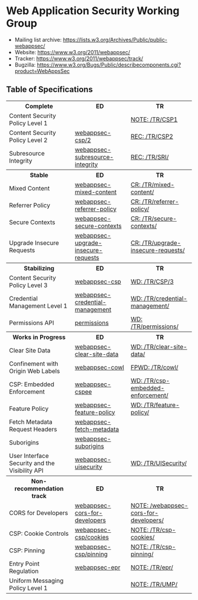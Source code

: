 Web Application Security Working Group
======================================

* Mailing list archive: <https://lists.w3.org/Archives/Public/public-webappsec/>
* Website: <https://www.w3.org/2011/webappsec/>
* Tracker: <https://www.w3.org/2011/webappsec/track/>
* Bugzilla: <https://www.w3.org/Bugs/Public/describecomponents.cgi?product=WebAppsSec>

## Table of Specifications

<table>
  <tbody id="complete">
    <tr>
      <th>Complete</th>
      <th>ED</th>
      <th>TR</th>
    </tr>
    <tr>
      <td>Content Security Policy Level 1</td>
      <td></td>
      <td><a href="https://w3.org/TR/CSP1/" class="note">NOTE: /TR/CSP1</a></td>
    </tr>
    <tr>
      <td>Content Security Policy Level 2</td>
      <td><a href="https://w3c.github.io/webappsec-csp/2/">webappsec-csp/2</a></td>
      <td><a href="https://w3.org/TR/CSP2/" class="rec">REC: /TR/CSP2</a></td>
    </tr>
    <tr>
      <td>Subresource Integrity</td>
      <td><a href="https://w3c.github.io/webappsec-subresource-integrity/">webappsec-subresource-integrity</a></td>
      <td><a href="https://w3.org/TR/SRI/" class="rec">REC: /TR/SRI/</a></td>
    </tr>
  </tbody>
  <tbody id="stable">
    <tr>
      <th>Stable</th>
      <th>ED</th>
      <th>TR</th>
    </tr>
    <tr>
      <td>Mixed Content</td>
      <td><a href="https://w3c.github.io/webappsec-mixed-content/">webappsec-mixed-content</a></td>
      <td><a href="https://w3.org/TR/mixed-content/" class="cr">CR: /TR/mixed-content/</a></td>
    </tr>
    <tr>
      <td>Referrer Policy</td>
      <td><a href="https://w3c.github.io/webappsec-referrer-policy/">webappsec-referrer-policy</a></td>
      <td><a href="https://w3.org/TR/referrer-policy/" class="cr">CR: /TR/referrer-policy/</a></td>
    </tr>
    <tr>
      <td>Secure Contexts</td>
      <td><a href="https://w3c.github.io/webappsec-secure-contexts/">webappsec-secure-contexts</a></td>
      <td><a href="https://www.w3.org/TR/secure-contexts/" class="cr">CR: /TR/secure-contexts/</a></td>
    </tr>
    <tr>
      <td>Upgrade Insecure Requests</td>
      <td><a href="https://w3c.github.io/webappsec-upgrade-insecure-requests/">webappsec-upgrade-insecure-requests</a></td>
      <td><a href="https://w3.org/TR/upgrade-insecure-requests/" class="cr">CR: /TR/upgrade-insecure-requests/</a></td>
    </tr>
  </tbody>
  <tbody id="stabilizing">
    <tr>
      <th>Stabilizing</th>
      <th>ED</th>
      <th>TR</th>
    </tr>
    <tr>
      <td>Content Security Policy Level 3</td>
      <td><a href="https://w3c.github.io/webappsec-csp/">webappsec-csp</a></td>
      <td><a href="https://www.w3.org/TR/CSP3/" class="wd">WD: /TR/CSP/3</a></td>
    </tr>
    <tr>
      <td>Credential Management Level 1</td>
      <td><a href="https://w3c.github.io/webappsec-credential-management/">webappsec-credential-management</a></td>
      <td><a href="https://w3.org/TR/credential-management/" class="wd">WD: /TR/credential-management/</a></td>
    </tr>
    <tr>
      <td>Permissions API</td>
      <td><a href="https://w3c.github.io/permissions/">permissions</a></td>
      <td><a href="https://w3.org/TR/permissions/" class="wd">WD: /TR/permissions/</a></td>
    </tr>
  </tbody>
  <tbody id="wip">
    <tr>
      <th>Works in Progress</th>
      <th>ED</th>
      <th>TR</th>
    </tr>
    <tr>
      <td>Clear Site Data</td>
      <td><a href="https://w3c.github.io/webappsec-clear-site-data/">webappsec-clear-site-data</a></td>
      <td><a href="https://w3.org/TR/clear-site-data/" class="wd">WD: /TR/clear-site-data/</a></td>
    </tr>
    <tr>
      <td>Confinement with Origin Web Labels</td>
      <td><a href="https://w3c.github.io/webappsec-cowl/">webappsec-cowl</a></td>
      <td><a href="https://w3.org/TR/cowl/" class="fpwd">FPWD: /TR/cowl/</a></td>
    </tr>
    <tr>
      <td>CSP: Embedded Enforcement</td>
      <td><a href="https://w3c.github.io/webappsec-cspee/">webappsec-cspee</a></td>
      <td><a href="https://www.w3.org/TR/csp-embedded-enforcement/" class="wd">WD: /TR/csp-embedded-enforcement/</a></td>
    </tr>
    <tr>
      <td>Feature Policy</td>
      <td><a href="https://w3c.github.io/webappsec-feature-policy/">webappsec-feature-policy</a></td>
      <td><a href="https://www.w3.org/TR/feature-policy/" class="wd">WD: /TR/feature-policy/</a></td>
    </tr>
    <tr>
      <td>Fetch Metadata Request Headers</td>
      <td><a href="https://w3c.github.io/webappsec-fetch-metadata/">webappsec-fetch-metadata</a></td>
      <td></td>
    </tr>
    <tr>
      <td>Suborigins</td>
      <td><a href="https://w3c.github.io/webappsec-suborigins/">webappsec-suborigins</a></td>
      <td></td>
    </tr>
    <tr>
      <td>User Interface Security and the Visibility API</td>
      <td><a href="https://w3c.github.io/webappsec-uisecurity/">webappsec-uisecurity</a></td>
      <td><a href="https://www.w3.org/TR/UISecurity/" class="wd">WD: /TR/UISecurity/</a></td>
    </tr>
  </tbody>
    <tbody id="non-recommendation-track">
    <tr>
      <th>Non-recommendation track</th>
      <th>ED</th>
      <th>TR</th>
    </tr>
    <tr>
      <td>CORS for Developers</td>
      <td><a href="https://w3c.github.io/webappsec-cors-for-developers/">webappsec-cors-for-developers</a></td>
      <td><a href="https://w3c.github.io/webappsec-cors-for-developers/" class="note">NOTE: /webappsec-cors-for-developers/</a></td>
    </tr>
    <tr>
      <td>CSP: Cookie Controls</td>
      <td><a href="https://w3c.github.io/webappsec-csp/cookies/">webappsec-csp/cookies</a></td>
      <td><a href="https://www.w3.org/TR/csp-cookies/" class="note">NOTE: /TR/csp-cookies/</a></td>
    </tr>
    <tr>
      <td>CSP: Pinning</td>
      <td><a href="https://w3c.github.io/webappsec-csp/pinning/">webappsec-csp/pinning</a></td>
      <td><a href="https://w3.org/TR/csp-pinning/" class="note">NOTE: /TR/csp-pinning/</a></td>
    </tr>
    <tr>
      <td>Entry Point Regulation</td>
      <td><a href="https://w3c.github.io/webappsec-epr/">webappsec-epr</a></td>
      <td><a href="https://w3.org/TR/epr/" class="note">NOTE: /TR/epr/</a></td>
    </tr>
    <tr>
      <td>Uniform Messaging Policy Level 1</td>
      <td></td>
      <td><a href="https://www.w3.org/TR/UMP/" class="note">NOTE: /TR/UMP/</a></td>
    </tr>
  </tbody>
</table>
